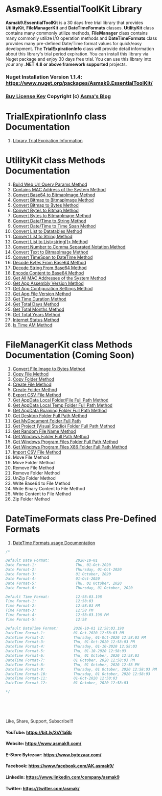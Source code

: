 # Asmak9.EssentialToolKit Library
**Asmak9.EssentialToolKit** is a 30 days free trial library that provides **UtilityKit**, **FileManagerKit** and **DateTimeFormats**  classes. **UtilityKit** class contains many commonly utilize methods, **FileManager** class contains many commonly utilize I/O operation methods and **DateTimeFormats** class provides many pre-defined Date/Time format values for quick/easy development. The **TrialExpirationInfo** class will provide detail information about this library's trial period expiration. You can install this library via Nuget package and enjoy 30 days free trial. You can use this library into your any **.NET 4.8 or above framework supported** projects.

### Nuget Installation Version 1.1.4: https://www.nuget.org/packages/Asmak9.EssentialToolKit/

### [Buy License Key](https://bit.ly/3mzMQsU) Copyright (c) [Asma's Blog](https://www.asmak9.com/)

# TrialExpirationInfo class Documentation

1. [Library Trial Expiration Information](https://bit.ly/3iwLrQO)

# UtilityKit class Methods Documentation

1. [Build Web Url Query Params Method](https://bit.ly/3jIYAaE)
2. [Contains MAC Address of the System Method](https://bit.ly/36ADho1)
3. [Convert Base64 to BitmapImage Method](https://bit.ly/2GlixGs) 
4. [Convert Bitmap to BitmapImage Method](https://bit.ly/3jLCPHh)
5. [Convert Bitmap to Bytes Method](https://bit.ly/3def9cj)
6. [Convert Bytes to Bitmap Method](https://bit.ly/34RDAsp)
7. [Convert Bytes to BitmapImage Method](https://bit.ly/2Ip168B)
8. [Convert Date/Time to String Method](https://bit.ly/313Cl8m)
9. [Convert Date/Time to Time Span Method](https://bit.ly/3lIvAAO)
10. [Convert List to Datatables Method](https://bit.ly/2ItRtFy)
11. [Convert List to String Method](https://bit.ly/3m09vhh)
12. [Convert List to List<string[]> Method](https://bit.ly/36CZNvH)
13. [Convert Number to Comma Separated Notation Method](https://bit.ly/3eePZuG)
14. [Convert Text to BitmapImage Method](https://bit.ly/327Vvdt)
15. [Convert TimeSpan to DateTime Method](https://bit.ly/2I8j3sf)
16. [Decode Bytes From Base64 Method](https://bit.ly/2Ubpyg7)
17. [Decode String From Base64 Method](https://bit.ly/38wxu3Z)
18. [Encode Content to Base64 Method](https://bit.ly/3lqxR3D)
19. [Get All MAC Addresses of the System Method](https://bit.ly/2IvghNw)
20. [Get App Assembly Version Method](https://bit.ly/2K4urWs)
21. [Get App Configuration Settings Method](https://bit.ly/36TvQag)
22. [Get App File Version Method](https://bit.ly/3pZtHCA)
23. [Get Time Duration Method](https://bit.ly/3m9qtKv)
24. [Get Total Days Method](https://bit.ly/2KBCytQ)
25. [Get Total Months Method](https://bit.ly/3fIOGET)
26. [Get Total Years Method](https://bit.ly/3fEgZV2)
27. [Internet Status Method](https://bit.ly/33lSWoQ)
28. [Is Time AM Method](https://bit.ly/36b4YTR)

# FileManagerKit class Methods Documentation (Coming Soon)

1. [Convert File Image to Bytes Method](https://bit.ly/3ngwxRQ)
2. [Copy File Method](https://bit.ly/37rtyR3)
3. [Copy Folder Method](https://bit.ly/3rbzWnz) 
4. [Create File Method](https://bit.ly/3pcATKc) 
5. [Create Folder Method](https://bit.ly/3hoouA9)
6. [Export CSV File Method](https://bit.ly/2Jx9NP2)
7. [Get AppData Local Folder/File Full Path Method](https://bit.ly/3qajEtu)
8. [Get AppData Local Temp Folder Full Path Method](https://bit.ly/2LUljFo)
9. [Get AppData Roaming Folder Full Path Method](https://bit.ly/3a34tw3) 
10. [Get Desktop Folder Full Path Method](https://bit.ly/3iWTlVp)
11. [Get MyDocument Folder Full Path](https://bit.ly/305BLG0)
12. [Get Project (Visual Studio) Folder Full Path Method](https://bit.ly/3uRRsPA)
13. [Get Random File Name Method](https://bit.ly/3tAFxUu)
14. [Get Windows Folder Full Path Method](https://bit.ly/2O8beWo)
15. [Get Windows Program Files Folder Full Path Method](https://bit.ly/3dZhBnD)
16. [Get Windows Program Files X86 Folder Full Path Method](https://bit.ly/2RkSfcu)
17. [Import CSV File Method](https://bit.ly/3h919ES)
18. Move File Method
19. Move Folder Method
20. Remove File Method
21. Remove Folder Method
22. UnZip Folder Method
23. Write Base64 to File Method
24. Write Binary Content to File Method
25. Write Content to File Method
26. Zip Folder Method

# DateTimeFormats class Pre-Defined Formats

1. [DateTime Formats usage Documentation](https://bit.ly/377sSAb)

```C#
/*

Default Date Format:            2020-10-01
Date Format-1:                  Thu, 01-Oct-2020
Date Format-2:                  Thursday, 01-Oct-2020
Date Format-3:                  01 October, 2020
Date Format-4:                  01-Oct-2020
Date Format-5:                  Thu, 01 October, 2020
Date Format-6:                  Thursday, 01 October, 2020

Default Time Format:            12:58:03.198
Time Format-1:                  12:58:03
Time Format-2:                  12:58:03 PM
Time Format-3:                  12:58 PM
Time Format-4:                  12:58:03.198 PM
Time Format-5:                  12:58

Default DateTime Format:       2020-10-01 12:58:03.198
DateTime Format-1:             01-Oct-2020 12:58:03 PM
DateTime Format-2:             Thursday, 01-Oct-2020 12:58:03 PM
DateTime Format-3:             Thu, 01-Oct-2020 12:58:03 PM
DateTime Format-4:             Thursday, 01-10-2020 12:58:03
DateTime Format-5:             Thu, 01-10-2020 12:58:03
DateTime Format-6:             Thu, 01 October, 2020 12:58:03
DateTime Format-7:             01 October, 2020 12:58:03 PM
DateTime Format-8:             Thu, 01 October, 2020 12:58 PM
DateTime Format-9:             Thursday, 01 October, 2020 12:58:03 PM
DateTime Format-10:            Thursday, 01 October, 2020 12:58:03
DateTime Format-11:            01-Oct-2020 12:58:03
DateTime Format-12:            01 October, 2020 12:58:03

*/

```

<br/>
<br/>
<br/>

Like, Share, Support, Subscribe!!!

#### YouTube: https://bit.ly/2sY1aBb 

#### Website: https://www.asmak9.com/

#### E-Store Bytezaar: https://www.bytezaar.com/

#### Facebook: https://www.facebook.com/AK.asmak9/

#### LinkedIn: https://www.linkedin.com/company/asmak9

#### Twitter: https://twitter.com/asmak/
